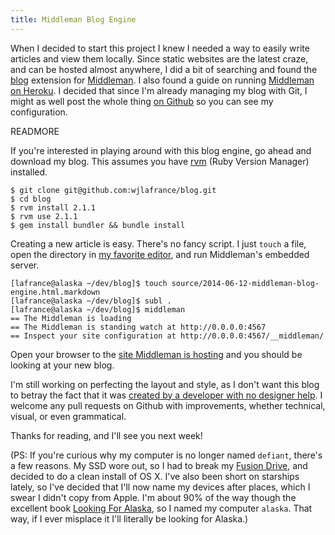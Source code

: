 ```yaml
---
title: Middleman Blog Engine
---
```


When I decided to start this project I knew I needed a way to easily write articles and view them locally. Since static websites are the latest craze, and can be hosted almost anywhere, I did a bit of searching and found the [blog](https://github.com/middleman/middleman-blog) extension for [Middleman](http://middlemanapp.com/). I also found a guide on running [Middleman on Heroku](http://randomerrata.com/post/56163474367/middleman-on-heroku). I decided that since I'm already managing my blog with Git, I might as well post the whole thing [on Github](https://github.com/wjlafrance/blog) so you can see my configuration.

READMORE

If you're interested in playing around with this blog engine, go ahead and download my blog. This assumes you have [rvm](http://rvm.io/) (Ruby Version Manager) installed.

    $ git clone git@github.com:wjlafrance/blog.git
    $ cd blog
    $ rvm install 2.1.1
    $ rvm use 2.1.1
    $ gem install bundler && bundle install

Creating a new article is easy. There's no fancy script. I just `touch` a file, open the directory in [my favorite editor](http://www.sublimetext.com/), and run Middleman's embedded server.

    [lafrance@alaska ~/dev/blog]$ touch source/2014-06-12-middleman-blog-engine.html.markdown
    [lafrance@alaska ~/dev/blog]$ subl .
    [lafrance@alaska ~/dev/blog]$ middleman
    == The Middleman is loading
    == The Middleman is standing watch at http://0.0.0.0:4567
    == Inspect your site configuration at http://0.0.0.0:4567/__middleman/

Open your browser to the [site Middleman is hosting](http://127.0.0.1:4567) and you should be looking at your new blog.

I'm still working on perfecting the layout and style, as I don't want this blog to betray the fact that it was [created by a developer with no designer help](http://en.wikipedia.org/wiki/Programmer_art). I welcome any pull requests on Github with improvements, whether technical, visual, or even grammatical. 

Thanks for reading, and I'll see you next week!

(PS: If you're curious why my computer is no longer named `defiant`, there's a few reasons. My SSD wore out, so I had to break my [Fusion Drive](/2012/11/02/setting-up-fusion-disk-on-an-older-mac/), and decided to do a clean install of OS X. I've also been short on starships lately, so I've decided that I'll now name my devices after places, which I swear I didn't copy from Apple. I'm about 90% of the way though the excellent book [Looking For Alaska](http://en.wikipedia.org/wiki/Looking_for_Alaska), so I named my computer `alaska`. That way, if I ever misplace it I'll literally be looking for Alaska.)

